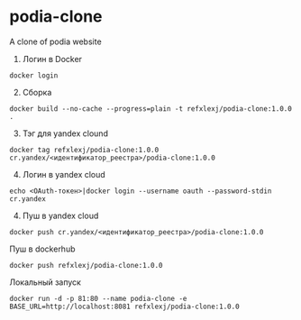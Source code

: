 # podia-clone
A clone of podia website

1. Логин в Docker
```shell script
docker login
```

2. Сборка
```shell script
docker build --no-cache --progress=plain -t refxlexj/podia-clone:1.0.0 .
```

3. Тэг для yandex clound
```shell script
docker tag refxlexj/podia-clone:1.0.0 cr.yandex/<идентификатор_реестра>/podia-clone:1.0.0
```

4. Логин в yandex cloud
```shell script 
echo <OAuth-токен>|docker login --username oauth --password-stdin cr.yandex
```

4. Пуш в yandex cloud
```shell script
docker push cr.yandex/<идентификатор_реестра>/podia-clone:1.0.0
```

Пуш в dockerhub
```shell script
docker push refxlexj/podia-clone:1.0.0
```

Локальный запуск 
```shell script
docker run -d -p 81:80 --name podia-clone -e BASE_URL=http://localhost:8081 refxlexj/podia-clone:1.0.0
```

